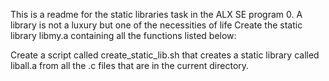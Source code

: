 This is a readme for the static libraries task in the ALX SE program
0. A library is not a luxury but one of the necessities of life
Create the static library libmy.a containing all the functions listed below:

Create a script called create_static_lib.sh that creates a static library called liball.a from all the .c files that are in the current directory.
